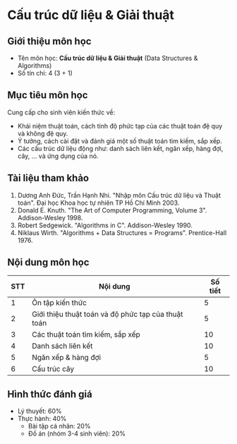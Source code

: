 # Cấu trúc dữ liệu & Giải thuật



## Giới thiệu môn học

* Tên môn học: **Cấu trúc dữ liệu & Giải thuật** (Data Structures & Algorithms)
* Số tín chỉ: 4 (3 + 1)

## Mục tiêu môn học
Cung cấp cho sinh viên kiến thức về:

* Khái niệm thuật toán, cách tính độ phức tạp của các thuật toán đệ quy và không đệ quy.
* Ý tưởng, cách cài đặt và đánh giá một số thuật toán tìm kiếm, sắp xếp.
* Các cấu trúc dữ liệu động như: danh sách liên kết, ngăn xếp, hàng đợi, cây, ... và ứng dụng của nó.

## Tài liệu tham khảo

1. Dương Anh Đức, Trần Hạnh Nhi. "Nhập môn Cấu trúc dữ liệu và Thuật toán". Đại học Khoa học tự nhiên TP Hồ Chí Minh 2003.
2. Donald E. Knuth. "The Art of Computer Programming, Volume 3". Addison-Wesley 1998.
3. Robert Sedgewick. "Algorithms in C". Addison-Wesley 1990.
4. Niklaus Wirth. "Algorithms + Data Structures = Programs". Prentice-Hall 1976.

## Nội dung môn học

| STT  | Nội dung                                            | Số tiết |
| ---- | --------------------------------------------------- | ------- |
| 1    | Ôn tập kiến thức                                    | 5       |
| 2    | Giới thiệu thuật toán và độ phức tạp của thuật toán | 5       |
| 3    | Các thuật toán tìm kiếm, sắp xếp                    | 10      |
| 4    | Danh sách liên kết                                  | 10      |
| 5    | Ngăn xếp & hàng đợi                                 | 5       |
| 6    | Cấu trúc cây                                        | 10      |

## Hình thức đánh giá

* Lý thuyết: 60% 
* Thực hành: 40%
  * Bài tập cá nhân: 20%
  * Đồ án (nhóm 3-4 sinh viên): 20%
